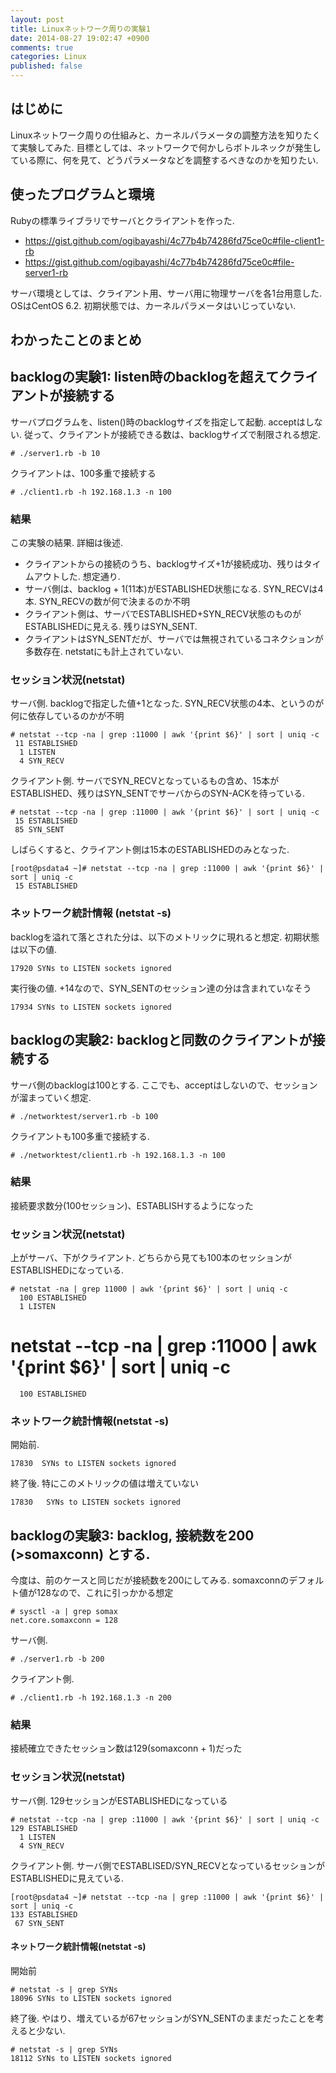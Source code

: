 ```yaml
---
layout: post
title: Linuxネットワーク周りの実験1
date: 2014-08-27 19:02:47 +0900
comments: true
categories: Linux
published: false
---
```


## はじめに

Linuxネットワーク周りの仕組みと、カーネルパラメータの調整方法を知りたくて実験してみた. 目標としては、ネットワークで何かしらボトルネックが発生している際に、何を見て、どうパラメータなどを調整するべきなのかを知りたい.

## 使ったプログラムと環境

Rubyの標準ライブラリでサーバとクライアントを作った.

- https://gist.github.com/ogibayashi/4c77b4b74286fd75ce0c#file-client1-rb
- https://gist.github.com/ogibayashi/4c77b4b74286fd75ce0c#file-server1-rb

サーバ環境としては、クライアント用、サーバ用に物理サーバを各1台用意した. OSはCentOS 6.2. 初期状態では、カーネルパラメータはいじっていない.

## わかったことのまとめ

## backlogの実験1: listen時のbacklogを超えてクライアントが接続する

サーバプログラムを、listen()時のbacklogサイズを指定して起動. acceptはしない. 従って、クライアントが接続できる数は、backlogサイズで制限される想定.

	# ./server1.rb -b 10

クライアントは、100多重で接続する

	# ./client1.rb -h 192.168.1.3 -n 100

### 結果

この実験の結果. 詳細は後述.

- クライアントからの接続のうち、backlogサイズ+1が接続成功、残りはタイムアウトした. 想定通り.
- サーバ側は、backlog + 1(11本)がESTABLISHED状態になる. SYN_RECVは4本. SYN_RECVの数が何で決まるのか不明
- クライアント側は、サーバでESTABLISHED+SYN_RECV状態のものがESTABLISHEDに見える. 残りはSYN_SENT. 
- クライアントはSYN_SENTだが、サーバでは無視されているコネクションが多数存在. netstatにも計上されていない.

### セッション状況(netstat)

サーバ側. backlogで指定した値+1となった. SYN_RECV状態の4本、というのが何に依存しているのかが不明

    # netstat --tcp -na | grep :11000 | awk '{print $6}' | sort | uniq -c
     11 ESTABLISHED
      1 LISTEN
      4 SYN_RECV

クライアント側. サーバでSYN_RECVとなっているもの含め、15本がESTABLISHED、残りはSYN_SENTでサーバからのSYN-ACKを待っている.

	# netstat --tcp -na | grep :11000 | awk '{print $6}' | sort | uniq -c
     15 ESTABLISHED
     85 SYN_SENT

しばらくすると、クライアント側は15本のESTABLISHEDのみとなった.

	[root@psdata4 ~]# netstat --tcp -na | grep :11000 | awk '{print $6}' | sort | uniq -c
     15 ESTABLISHED

### ネットワーク統計情報 (netstat -s)

backlogを溢れて落とされた分は、以下のメトリックに現れると想定. 初期状態は以下の値.

    17920 SYNs to LISTEN sockets ignored

実行後の値. +14なので、SYN_SENTのセッション達の分は含まれていなそう

	17934 SYNs to LISTEN sockets ignored

## backlogの実験2: backlogと同数のクライアントが接続する

サーバ側のbacklogは100とする. ここでも、acceptはしないので、セッションが溜まっていく想定.

    # ./networktest/server1.rb -b 100

クライアントも100多重で接続する.

    # ./networktest/client1.rb -h 192.168.1.3 -n 100

### 結果

接続要求数分(100セッション)、ESTABLISHするようになった

### セッション状況(netstat)

上がサーバ、下がクライアント. どちらから見ても100本のセッションがESTABLISHEDになっている.

    # netstat -na | grep 11000 | awk '{print $6}' | sort | uniq -c
      100 ESTABLISHED
      1 LISTEN
   # netstat --tcp -na | grep :11000 | awk '{print $6}' | sort | uniq -c
      100 ESTABLISHED

### ネットワーク統計情報(netstat -s)

開始前.

    17830  SYNs to LISTEN sockets ignored

終了後. 特にこのメトリックの値は増えていない

    17830   SYNs to LISTEN sockets ignored


## backlogの実験3: backlog, 接続数を200 (>somaxconn) とする.

今度は、前のケースと同じだが接続数を200にしてみる. somaxconnのデフォルト値が128なので、これに引っかかる想定

	# sysctl -a | grep somax
	net.core.somaxconn = 128

サーバ側.

	# ./server1.rb -b 200

クライアント側. 

	# ./client1.rb -h 192.168.1.3 -n 200

### 結果

接続確立できたセッション数は129(somaxconn + 1)だった

### セッション状況(netstat)

サーバ側. 129セッションがESTABLISHEDになっている

	# netstat --tcp -na | grep :11000 | awk '{print $6}' | sort | uniq -c
    129 ESTABLISHED
      1 LISTEN
      4 SYN_RECV

クライアント側. サーバ側でESTABLISED/SYN_RECVとなっているセッションがESTABLISHEDに見えている.

	[root@psdata4 ~]# netstat --tcp -na | grep :11000 | awk '{print $6}' | sort | uniq -c
    133 ESTABLISHED
     67 SYN_SENT

#### ネットワーク統計情報(netstat -s)

開始前

    # netstat -s | grep SYNs
    18096 SYNs to LISTEN sockets ignored

終了後. やはり、増えているが67セッションがSYN_SENTのままだったことを考えると少ない.

    # netstat -s | grep SYNs
    18112 SYNs to LISTEN sockets ignored




